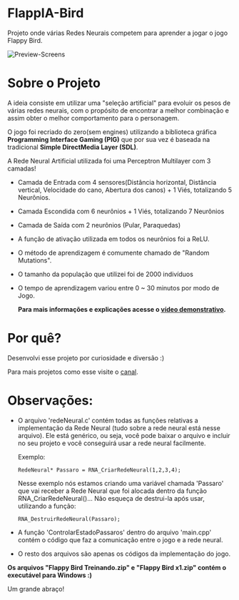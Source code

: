 # FlappIA-Bird

Projeto onde várias Redes Neurais competem para aprender a jogar o jogo Flappy Bird.

![Preview-Screens](https://github.com/JVictorDias/FlappIA-Bird/blob/master/preview.gif)

# Sobre o Projeto

  A ideia consiste em utilizar uma "seleção artificial" para evoluir os pesos de várias redes neurais, com o propósito de encontrar a melhor combinação e assim obter o melhor comportamento para o personagem.

  O jogo foi recriado do zero(sem engines) utilizando a biblioteca gráfica **Programming Interface Gaming (PIG)** que por sua vez é baseada na tradicional **Simple DirectMedia Layer (SDL)**.
  
  A Rede Neural Artificial utilizada foi uma Perceptron Multilayer com 3 camadas!

  - Camada de Entrada com 4 sensores(Distância horizontal, Distância vertical, Velocidade do cano, Abertura dos canos) + 1 Viés, totalizando 5 Neurônios.
  - Camada Escondida com 6 neurônios + 1 Viés, totalizando 7 Neurônios
  - Camada de Saída com 2 neurônios (Pular, Paraquedas)
  - A função de ativação utilizada em todos os neurônios foi a ReLU.
  - O método de aprendizagem é comumente chamado de "Random Mutations".
  - O tamanho da população que utilizei foi de 2000 indivíduos
  - O tempo de aprendizagem variou entre 0 ~ 30 minutos por modo de Jogo.

      **Para mais informações e explicações acesse o [vídeo demonstrativo](https://www.youtube.com/watch?v=vavXvu_SMeM).** 

# Por quê?

  Desenvolvi esse projeto por curiosidade e diversão :)
  
  Para mais projetos como esse visite o [canal](https://www.youtube.com/watch?v=NZlIYr1slAk).



# Observações:

- O arquivo 'redeNeural.c' contém todas as funções relativas a implementação da Rede Neural (tudo sobre a rede neural está nesse arquivo).
  Ele está genérico, ou seja, você pode baixar o arquivo e incluir no seu projeto e você conseguirá usar a rede neural facilmente.
    
    Exemplo:  
    ```
    RedeNeural* Passaro = RNA_CriarRedeNeural(1,2,3,4);
    ```          
    Nesse exemplo nós estamos criando uma variável chamada 'Passaro' que vai receber a Rede Neural que foi alocada dentro da função RNA_CriarRedeNeural()... Não esqueça de destrui-la após usar, utilizando a função: 
    ```
    RNA_DestruirRedeNeural(Passaro);
     ```      
- A função 'ControlarEstadoPassaros' dentro do arquivo 'main.cpp' contém o código que faz a comunicação entre o jogo e a rede neural.
- O resto dos arquivos são apenas os códigos da implementação do jogo.


**Os arquivos "Flappy Bird Treinando.zip" e "Flappy Bird x1.zip" contém o executável para Windows :)**

Um grande abraço!




